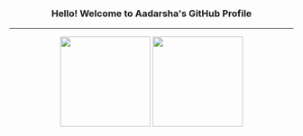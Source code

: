 
###  <div align="center"> Hello! Welcome to **Aadarsha's GitHub Profile** </div>
---
<p align="center">
  <img src="https://github-readme-stats.vercel.app/api?username=erkdk&show_icons=true&count_private=true&theme=transparent" height="160" />
  <img src="https://github-readme-streak-stats.herokuapp.com/?user=erkdk&theme=transparent" height="160" />
</p>

